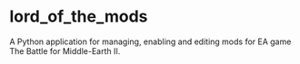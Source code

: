 # lord_of_the_mods
A Python application for managing, enabling and editing mods for EA game The Battle for Middle-Earth II.
